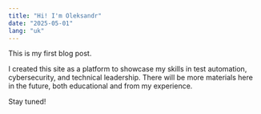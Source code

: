 ```yaml
---
title: "Hi! I'm Oleksandr"
date: "2025-05-01"
lang: "uk"
---
```


This is my first blog post.

I created this site as a platform to showcase my skills in test automation, cybersecurity, and technical leadership. There will be more materials here in the future, both educational and from my experience.

Stay tuned!
